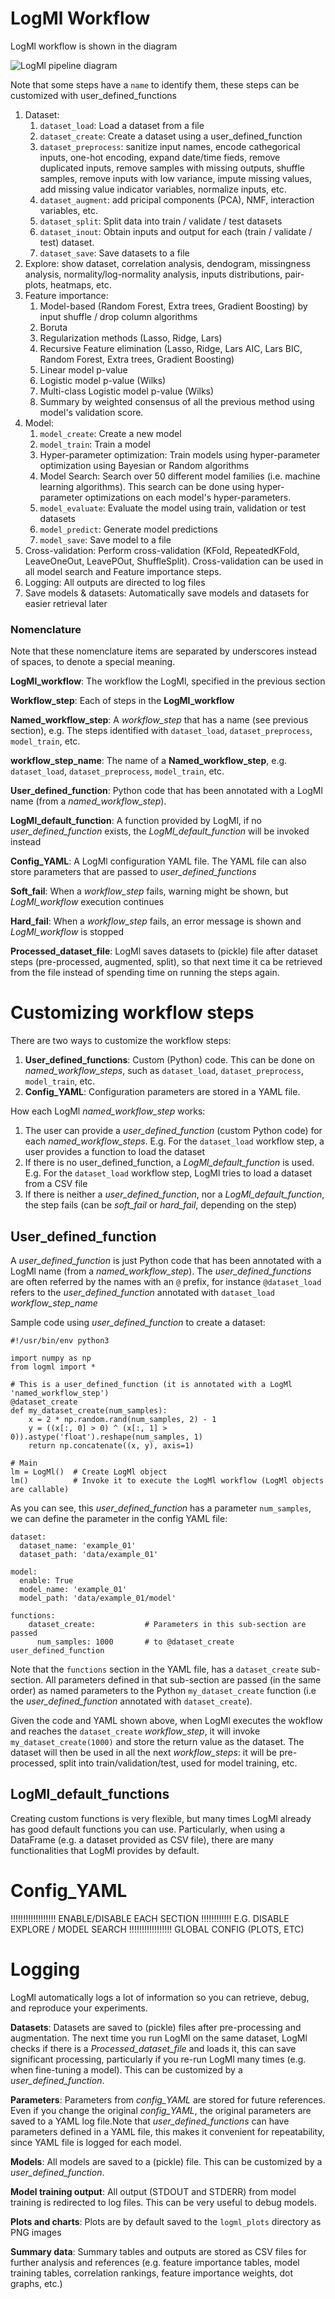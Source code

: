 
# LogMl Workflow

LogMl workflow is shown in the diagram

![LogMl pipeline diagram](img/LogMl.png)

Note that some steps have a `name` to identify them, these steps can be customized with user_defined_functions

1. Dataset:
  	1. `dataset_load`: Load a dataset from a file
    1. `dataset_create`: Create a dataset using a user_defined_function
  	1. `dataset_preprocess`: sanitize input names, encode cathegorical inputs, one-hot encoding, expand date/time fieds, remove duplicated inputs, remove samples with missing outputs, shuffle samples, remove inputs with low variance, impute missing values, add missing value indicator variables, normalize inputs, etc.
  	1. `dataset_augment`: add pricipal components (PCA), NMF, interaction variables, etc.
  	1. `dataset_split`: Split data into train / validate / test datasets
  	1. `dataset_inout`: Obtain inputs and output for each (train / validate / test) dataset.
    1. `dataset_save`: Save datasets to a file
1. Explore: show dataset, correlation analysis, dendogram, missingness analysis, normality/log-normality analysis, inputs distributions, pair-plots, heatmaps, etc.
1. Feature importance:
  	1. Model-based (Random Forest, Extra trees, Gradient Boosting) by input shuffle / drop column algorithms
  	1. Boruta
  	1. Regularization methods (Lasso, Ridge, Lars)
  	1. Recursive Feature elimination (Lasso, Ridge, Lars AIC, Lars BIC, Random Forest, Extra trees, Gradient Boosting)
  	1. Linear model p-value
  	1. Logistic model p-value (Wilks)
  	1. Multi-class Logistic model p-value (Wilks)
  	1. Summary by weighted consensus of all the previous method using model's validation score.
1. Model:
    1. `model_create`: Create a new model
  	1. `model_train`: Train a model
  	1. Hyper-parameter optimization: Train models using hyper-parameter optimization using Bayesian or Random algorithms
  	1. Model Search: Search over 50 different model families (i.e. machine learning algorithms). This search can be done using hyper-parameter optimizations on each model's hyper-parameters.
    1. `model_evaluate`: Evaluate the model using train, validation or test datasets
    1. `model_predict`: Generate model predictions
    1. `model_save`: Save model to a file
1. Cross-validation: Perform cross-validation (KFold, RepeatedKFold, LeaveOneOut, LeavePOut, ShuffleSplit). Cross-validation can be used in all model search and Feature importance steps.
1. Logging: All outputs are directed to log files
1. Save models & datasets: Automatically save models and datasets for easier retrieval later

### Nomenclature

Note that these nomenclature items are separated by underscores instead of spaces, to denote a special meaning.

**LogMl_workflow**: The workflow the LogMl, specified in the previous section

**Workflow_step**: Each of steps in the **LogMl_workflow**

**Named_workflow_step**: A *workflow_step* that has a name (see previous section), e.g. The steps identified with `dataset_load`, `dataset_preprocess`, `model_train`, etc.

**workflow_step_name**: The name of a **Named_workflow_step**, e.g. `dataset_load`, `dataset_preprocess`, `model_train`, etc.

**User_defined_function**: Python code that has been annotated with a LogMl name (from a *named_workflow_step*).

**LogMl_default_function**: A function provided by LogMl, if no *user_defined_function* exists, the *LogMl_default_function* will be invoked instead

**Config_YAML**: A LogMl configuration YAML file. The YAML file can also store parameters that are passed to *user_defined_functions*

**Soft_fail**: When a *workflow_step* fails, warning might be shown, but *LogMl_workflow* execution continues

**Hard_fail**: When a *workflow_step* fails, an error message is shown and *LogMl_workflow* is stopped

**Processed_dataset_file**: LogMl saves datasets to (pickle) file after dataset steps (pre-processed, augmented, split), so that next time it ca be retrieved from the file instead of spending time on running the steps again.

# Customizing workflow steps

There are two ways to customize the workflow steps:

1. **User_defined_functions**: Custom (Python) code. This can be done on *named_workflow_steps*, such as `dataset_load`, `dataset_preprocess`, `model_train`, etc.
1. **Config_YAML**: Configuration parameters are stored in a YAML file.

How each LogMl *named_workflow_step* works:

1. The user can provide a *user_defined_function* (custom Python code) for each *named_workflow_steps*. E.g. For the `dataset_load` workflow step, a user provides a function to load the dataset
1. If there is no user_defined_function, a *LogMl_default_function* is used. E.g. For the `dataset_load` workflow step, LogMl tries to load a dataset from a CSV file
1. If there is neither a *user_defined_function*, nor a *LogMl_default_function*, the step fails (can be *soft_fail* or *hard_fail*, depending on the step)


## User_defined_function

A *user_defined_function* is just Python code that has been annotated with a LogMl name (from a *named_workflow_step*).
The *user_defined_functions* are often referred by the names with an `@` prefix, for instance `@dataset_load` refers to the *user_defined_function* annotated with `dataset_load` *workflow_step_name*

Sample code using *user_defined_function* to create a dataset:

```
#!/usr/bin/env python3

import numpy as np
from logml import *

# This is a user_defined_function (it is annotated with a LogMl 'named_workflow_step')
@dataset_create
def my_dataset_create(num_samples):
	x = 2 * np.random.rand(num_samples, 2) - 1
	y = ((x[:, 0] > 0) ^ (x[:, 1] > 0)).astype('float').reshape(num_samples, 1)
	return np.concatenate((x, y), axis=1)

# Main
lm = LogMl()  # Create LogMl object
lm()          # Invoke it to execute the LogMl workflow (LogMl objects are callable)
```

As you can see, this *user_defined_function* has a parameter `num_samples`, we can define the parameter in the config YAML file:
```
dataset:
  dataset_name: 'example_01'
  dataset_path: 'data/example_01'

model:
  enable: True
  model_name: 'example_01'
  model_path: 'data/example_01/model'

functions:
    dataset_create:           # Parameters in this sub-section are passed
      num_samples: 1000       # to @dataset_create user_defined_function
```

Note that the `functions` section in the YAML file, has a `dataset_create` sub-section. All parameters defined in that sub-section are passed (in the same order) as named parameters to the Python `my_dataset_create` function (i.e the *user_defined_function* annotated with `dataset_create`).

Given the code and YAML shown above, when LogMl executes the wokflow and reaches the `dataset_create` *workflow_step*, it will invoke `my_dataset_create(1000)` and store the return value as the dataset. The dataset will then be used in all the next *workflow_steps*: it will be pre-processed, split into train/validation/test, used for model training, etc.


## LogMl_default_functions

Creating custom functions is very flexible, but many times LogMl already has good default functions you can use.
Particularly, when using a DataFrame (e.g. a dataset provided as CSV file), there are many functionalities that LogMl provides by default.

### 

# Config_YAML

!!!!!!!!!!!!!!!!!! ENABLE/DISABLE EACH SECTION !!!!!!!!!!!!
E.G. DISABLE EXPLORE / MODEL SEARCH
!!!!!!!!!!!!!!!!! GLOBAL CONFIG (PLOTS, ETC)

# Logging

LogMl automatically logs a lot of information so you can retrieve, debug, and reproduce your experiments.

**Datasets**: Datasets are saved to (pickle) files after pre-processing and augmentation. The next time you run LogMl on the same dataset, LogMl checks if there is a *Processed_dataset_file* and loads it, this can save significant processing, particularly if you re-run LogMl many times (e.g. when fine-tuning a model). This can be customized by a *user_defined_function*.

**Parameters**: Parameters from *config_YAML* are stored for future references. Even if you change the original *config_YAML*, the original parameters are saved to a YAML log file.Note that  *user_defined_functions* can have parameters defined in a YAML file, this makes it convenient for repeatability, since YAML file is logged for each model.

**Models**: All models are saved to a (pickle) file. This can be customized by a *user_defined_function*.

**Model training output**: All output (STDOUT and STDERR) from model training is redirected to log files. This can be very useful to debug models.

**Plots and charts**: Plots are by default saved to the `logml_plots` directory as PNG images

**Summary data**: Summary tables and outputs are stored as CSV files for further analysis and references (e.g. feature importance tables, model training tables, correlation rankings, feature importance weights, dot graphs, etc.)
